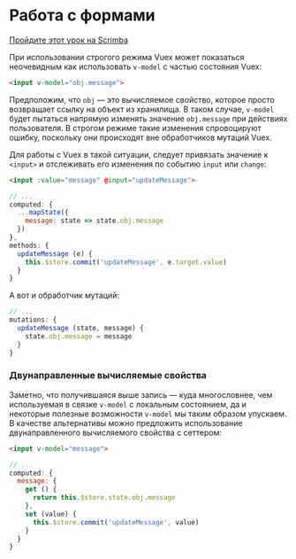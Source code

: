 # Работа с формами

<div class="scrimba"><a href="https://scrimba.com/p/pnyzgAP/cqKRgEC9" target="_blank" rel="noopener noreferrer">Пройдите этот урок на Scrimba</a></div>

При использовании строгого режима Vuex может показаться неочевидным как использовать `v-model` с частью состояния Vuex:

```html
<input v-model="obj.message">
```

Предположим, что `obj` — это вычисляемое свойство, которое просто возвращает ссылку на объект из хранилища. В таком случае, `v-model` будет пытаться напрямую изменять значение `obj.message` при действиях пользователя. В строгом режиме такие изменения спровоцируют ошибку, поскольку они происходят вне обработчиков мутаций Vuex.

Для работы с Vuex в такой ситуации, следует привязать значение к `<input>` и отслеживать его изменения по событию `input` или `change`:

```html
<input :value="message" @input="updateMessage">
```

```js
// ...
computed: {
  ...mapState({
    message: state => state.obj.message
  })
},
methods: {
  updateMessage (e) {
    this.$store.commit('updateMessage', e.target.value)
  }
}
```

А вот и обработчик мутаций:

```js
// ...
mutations: {
  updateMessage (state, message) {
    state.obj.message = message
  }
}
```

### Двунаправленные вычисляемые свойства

Заметно, что получившаяся выше запись — куда многословнее, чем используемая в связке `v-model` с локальным состоянием, да и некоторые полезные возможности `v-model` мы таким образом упускаем. В качестве альтернативы можно предложить использование двунаправленного вычисляемого свойства с сеттером:

```html
<input v-model="message">
```

```js
// ...
computed: {
  message: {
    get () {
      return this.$store.state.obj.message
    },
    set (value) {
      this.$store.commit('updateMessage', value)
    }
  }
}
```
